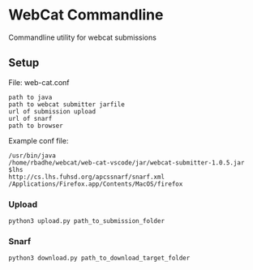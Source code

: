 # WebCat Commandline

Commandline utility for webcat submissions

## Setup

File: web-cat.conf
```
path to java
path to webcat submitter jarfile
url of submission upload
url of snarf
path to browser
```

Example conf file:
```
/usr/bin/java
/home/rbadhe/webcat/web-cat-vscode/jar/webcat-submitter-1.0.5.jar
$lhs
http://cs.lhs.fuhsd.org/apcssnarf/snarf.xml
/Applications/Firefox.app/Contents/MacOS/firefox
```

### Upload

```shell
python3 upload.py path_to_submission_folder
```

### Snarf

```shell
python3 download.py path_to_download_target_folder
```

